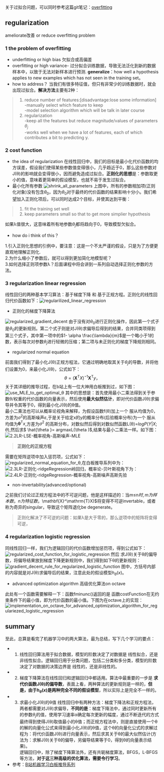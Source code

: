 关于过拟合问题，可以同时参考这篇git笔记：[overfitting](https://github.com/Vita112/machine_learning/blob/master/overfitting.md)
##  regularization
ameliorate改善 or reduce overfitting problem
### 1  the problem of overfitting
+ underfitting or high bias 欠拟合或高偏差
+ overfitting or high variance- 过分拟合训练数据，导致无法泛化到新的数据样本中，以致于无法对新样本进行预测.
**generalize**：how well a hypothesis applies to new examples which has not seen in the training set。
+ how to address？
当我们有很多特征值，但只有非常少的训练数据时，就会出现过拟合。**解决方法**主要有2种：
>1. reduce number of features:\[disadvantage:lose some information]<br>
-manually select which feature to keep<br>
-model selection algorithm which will be talk in later course
>2. regularization<br>
-keep all the features but reduce magnitude/values of parameters $θ_j$<br>
-works well when we have a lot of features, each of which contributes a bit to predicting y.
### 2 cost function
+ the idea of regularization
在线性回归中，我们的目标是最小化代价函数的均方误差，假设我们使得某些参数值变得很小，几乎趋近于0，那么这些参数对J(θ)的影响就会变得很小，因而避免造成过拟合。**正则化的思想**是：参数取更小的值，意味着更简单的假设模型，也就不易于发生过拟合。
+ 最小化所有参数
![shrink_all_parameters](https://github.com/Vita112/machine_learning/blob/master/machine_learning%20from%20stanford%20by%20Andrew%20Ng/img/shrink_all_parameters.png)
上图中，所有的参数相加项(正则化对象)没有包含$θ_0$，因为$θ_0$对于最终的代价函数的结果影响十分小。我们希望加入正则化项后，可以同时达成2个目标，并使其达到平衡：
>1. fit the training set well
>2. keep parameters small so that to get more simplier hypothesis

如果λ值很大，这意味着所有地参数$θ_j$都将趋向于0，导致模型欠拟合。
+ how do i think of this？

1.引入正则化思想的引例中，要注意：这是一个不太严谨的假设，只是为了方便更直观地理解正则化.<br>
2.为什么缩小了参数后，就可以得到更加简化地模型呢？<br>
3.如何选择正则项参数λ？后面课程中将会讲到一系列自动选择正则化参数的方法。
### 3 regularization linear regression
线性回归的两种基本学习算法：基于梯度下降 和 基于正规方程。正则化的线性回归代价函数如下：![regularilized_linear_regression](https://github.com/Vita112/machine_learning/blob/master/machine_learning%20from%20stanford%20by%20Andrew%20Ng/img/regularilized_linear_regression.png)
+ 正则化的梯度下降算法

![regularized_gradient_decent](https://github.com/Vita112/machine_learning/blob/master/machine_learning%20from%20stanford%20by%20Andrew%20Ng/img/regularilized_gradient_decent.png)
由于没有对$θ_0$进行正则化操作，因此第一个式子是$θ_0$的更新规则。第二个式子则是对J(θ)求偏导后得到的结果，合并同类项得到第三个式子，其中第一项中的$1- \alpha \frac{\lambda}{m}$是一个略小于1的数，表示每次对参数$θ_j$进行轻微的压缩；第二项与未正则化的梯度下降规则相同。
+ regularized normal equation

前面我们得到了最小化J(θ)正规方程法，它通过明确地取其关于$θ_j$的导数，并将他们设置为0，来最小化J(θ)，公式如下：
$$\theta =(\mathbf{X}^\mathrm{T}X)^{-1}\mathbf{X}^\mathrm{T}y，$$ 关于其详细的推导过程，在b站上有一位大神用白板推到过，如下图：
![use_MLE_to_get_optimal_θ](https://github.com/Vita112/machine_learning/blob/master/machine_learning%20from%20stanford%20by%20Andrew%20Ng/img/2.1LR-%E6%9C%80%E5%B0%8F%E4%BA%8C%E4%B9%98%E6%B3%95%E5%8F%8A%E5%85%B6%E5%87%A0%E4%BD%95%E6%84%8F%E4%B9%89.png)
其中的思想是：首先使用最小二乘法得到关于参数θ/权重的代价函数的向量表示，然后使用**最大似然估计**，即对代价函数J(θ)求偏导并令其等于0，得到最小化J(θ)的θ值。<br>
最小二乘法也可以从概率论视角来解释，为假设函数f(θ)加上一个 服从均值为0，方差为$\sigma^{2}$的高斯噪声$\varepsilon$,于是关于给定x的y的概率分布(后验概率分布)为一个 服从均值为$\mathbf{\theta }^\mathrm{T}x$,方差为$\sigma^{2}$ 的高斯分布，对数似然后得到对数似然函数L(θ)=$logP(Y|X;\theta )$,然后求$ \hat{\theta }= argmaxL(\theta )$,结果与最小二乘法一样。如下图：
![2.2LR-LSE-概率视角-高斯噪声-MLE](https://github.com/Vita112/machine_learning/blob/master/machine_learning%20from%20stanford%20by%20Andrew%20Ng/img/2.2LR-LSE-%E6%A6%82%E7%8E%87%E8%A7%86%E8%A7%92-%E9%AB%98%E6%96%AF%E5%99%AA%E5%A3%B0-MLE.png)
>**正则化的正规方程**

需要在矩阵逆项中加入惩罚项，公式如下：
![regularized_normal_equation_for_θ](https://github.com/Vita112/machine_learning/blob/master/machine_learning%20from%20stanford%20by%20Andrew%20Ng/img/regularized_normal_equation_for_%CE%B8.png),在白板推导系列中为：
![2.3LR-正则化-ridgeRegression岭回归](https://github.com/Vita112/machine_learning/blob/master/machine_learning%20from%20stanford%20by%20Andrew%20Ng/img/2.3LR-%E6%AD%A3%E5%88%99%E5%8C%96-ridgeRegression%E5%B2%AD%E5%9B%9E%E5%BD%92.png)，概率论-贝叶斯视角下为：
![2.4LR-正则化-ridgeRegression-概率视角-高斯噪声高斯先验](https://github.com/Vita112/machine_learning/blob/master/machine_learning%20from%20stanford%20by%20Andrew%20Ng/img/2.4LR-%E6%AD%A3%E5%88%99%E5%8C%96-ridgeRegression-%E6%A6%82%E7%8E%87%E8%A7%86%E8%A7%92-%E9%AB%98%E6%96%AF%E5%99%AA%E5%A3%B0%E9%AB%98%E6%96%AF%E5%85%88%E9%AA%8C.png)
+ non-invertability(advanced/optional)

之前我们讨论过正规方程法中的不可逆问题，他是这样描述的：当$m\leqslant$n$时,m为样本数，n为特征数，$\mathbf{X}^\mathrm{T}X)$将变得不可逆invertable，或者称为奇异的singular，导致这个矩阵退化be degenerate。
>正则化解决了不可逆的问题：如果λ是大于零的，那么逆项中的矩阵将变得可逆，
### 4 regularization logistic regression

同线性回归一样，我们为逻辑回归的代价函数增加惩罚项，得到公式如下：
![regularized_cost_function_for_logistic_regression](https://github.com/Vita112/machine_learning/blob/master/machine_learning%20from%20stanford%20by%20Andrew%20Ng/img/regularized_cost_function_for_logistic_regression.png)
然后 求J(θ)关于θ的偏导数，将偏导结果放到梯度下降更新规则中，我们得到如下θ的更新规则：
![gradient_decent_rule_for_regularized_logistic_function](https://github.com/Vita112/machine_learning/blob/master/machine_learning%20from%20stanford%20by%20Andrew%20Ng/img/gradient_decent_rule_for_regularized_logistic_function.png)
图中，方括号内部的内容就是对J(θ)求偏导后的结果，注意此处的假设模型$h_{\theta }(x)$。
+ advanced optimization algorithm 高级优化算法on octave

此处有一个函数需要解释一下：函数fminunc()返回的是 函数costFunction在无约束条件下的最小值，即为代价函数的最小值。下图为在octave上的实现：
![implementation_on_octave_for_advanced_optimization_algorithm_for_regulariezed_logistic_regression](https://github.com/Vita112/machine_learning/blob/master/machine_learning%20from%20stanford%20by%20Andrew%20Ng/img/implementation_on_octave_for_advanced_optimization_algorithm_for_regulariezed_logistic_regression.png)

## summary
至此，总算是看完了机器学习中的两大算法，最为总结，写下几个学习的要点：
+ 1. 线性回归算法用于拟合数据，模型的阶数决定了对数据是 线性拟合，还是非线性拟合。逻辑回归用于分类问题，包括二分类和多分类，模型的阶数决定了对数据的决策边界是 线性的，还是非线性的。
+ 2. 梯度下降算法在线性回归和逻辑回归中都适用。算法中最重要的一步是 **求代价函数J(θ)的偏导数**，表面上看，两种算法的更新规则是一样的，**但是，由于$h_{\theta }(x)$是两种完全不同的假设模型**，所以实际上是完全不一样的。
+ 3. 求最小化J(θ)的θ值
线性回归中有两种方法：梯度下降法和正规方程法，两者都需要对J(θ)求偏导，**不同的是**：梯度下降法中，通过同时更新所有的参数$θ_j$的值，使用学习速率α确定每次更新的幅度，通过不断迭代的方式最终得到使得J(θ)取值最小的θ值；而正规方程法中，则是直接使用一个θ的解的向量化公式来得到最小化J(θ)的θ值，这个θ的向量化公式的求解过程为：将代价函数J(θ)进行向量表示，然后求其关于θ的最大似然估计(方法为：求解J(θ)关于θ的偏导，另偏导结果等于0，得到θ的向量表示结果)。<br>
逻辑回归中，除了梯度下降算法外，还有共轭梯度算法，BFGS，L-BFGS等方法，**对于这三种高级的优化算法，需要令行学习**。
+ 参考：[B站机器学习白板推导系列](https://space.bilibili.com/97068901/video)
